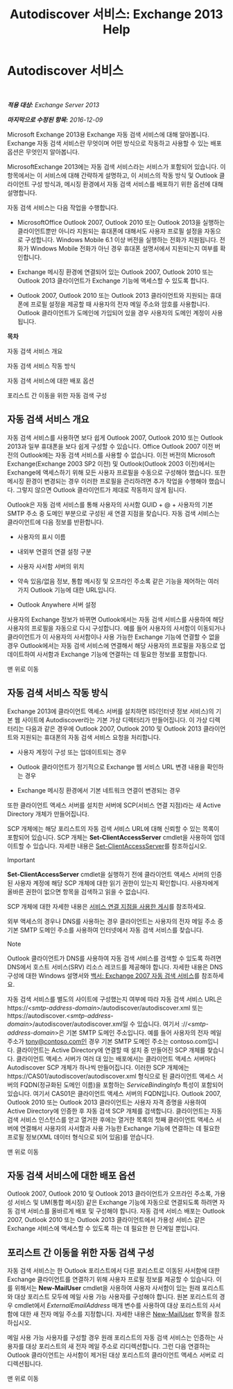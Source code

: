 ﻿---
title: 'Autodiscover 서비스: Exchange 2013 Help'
TOCTitle: Autodiscover 서비스
ms:assetid: b03c0f21-cbc2-4be8-ad03-73a7dac16ffc
ms:mtpsurl: https://technet.microsoft.com/ko-kr/library/Bb124251(v=EXCHG.150)
ms:contentKeyID: 50556060
ms.date: 01/10/2018
mtps_version: v=EXCHG.150
ms.translationtype: HT
---

# Autodiscover 서비스

 

_**적용 대상:** Exchange Server 2013_

_**마지막으로 수정된 항목:** 2016-12-09_

Microsoft Exchange 2013용 Exchange 자동 검색 서비스에 대해 알아봅니다. Exchange 자동 검색 서비스란 무엇이며 어떤 방식으로 작동하고 사용할 수 있는 배포 옵션은 무엇인지 알아봅니다.

MicrosoftExchange 2013에는 자동 검색 서비스라는 서비스가 포함되어 있습니다. 이 항목에서는 이 서비스에 대해 간략하게 설명하고, 이 서비스의 작동 방식 및 Outlook 클라이언트 구성 방식과, 메시징 환경에서 자동 검색 서비스를 배포하기 위한 옵션에 대해 설명합니다.

자동 검색 서비스는 다음 작업을 수행합니다.

  - MicrosoftOffice Outlook 2007, Outlook 2010 또는 Outlook 2013을 실행하는 클라이언트뿐만 아니라 지원되는 휴대폰에 대해서도 사용자 프로필 설정을 자동으로 구성합니다. Windows Mobile 6.1 이상 버전을 실행하는 전화가 지원됩니다. 전화가 Windows Mobile 전화가 아닌 경우 휴대폰 설명서에서 지원되는지 여부를 확인합니다.

  - Exchange 메시징 환경에 연결되어 있는 Outlook 2007, Outlook 2010 또는 Outlook 2013 클라이언트가 Exchange 기능에 액세스할 수 있도록 합니다.

  - Outlook 2007, Outlook 2010 또는 Outlook 2013 클라이언트와 지원되는 휴대폰에 프로필 설정을 제공할 때 사용자의 전자 메일 주소와 암호를 사용합니다. Outlook 클라이언트가 도메인에 가입되어 있을 경우 사용자의 도메인 계정이 사용됩니다.

**목차**

자동 검색 서비스 개요

자동 검색 서비스 작동 방식

자동 검색 서비스에 대한 배포 옵션

포리스트 간 이동을 위한 자동 검색 구성

## 자동 검색 서비스 개요

자동 검색 서비스를 사용하면 보다 쉽게 Outlook 2007, Outlook 2010 또는 Outlook 2013과 일부 휴대폰을 보다 쉽게 구성할 수 있습니다. Office Outlook 2007 이전 버전의 Outlook에는 자동 검색 서비스를 사용할 수 없습니다. 이전 버전의 Microsoft Exchange(Exchange 2003 SP2 이전) 및 Outlook(Outlook 2003 이전)에서는 Exchange에 액세스하기 위해 모든 사용자 프로필을 수동으로 구성해야 했습니다. 또한 메시징 환경이 변경되는 경우 이러한 프로필을 관리하려면 추가 작업을 수행해야 했습니다. 그렇지 않으면 Outlook 클라이언트가 제대로 작동하지 않게 됩니다.

Outlook은 자동 검색 서비스를 통해 사용자의 사서함 GUID + @ + 사용자의 기본 SMTP 주소 중 도메인 부분으로 구성된 새 연결 지점을 찾습니다. 자동 검색 서비스는 클라이언트에 다음 정보를 반환합니다.

  - 사용자의 표시 이름

  - 내외부 연결의 연결 설정 구분

  - 사용자 사서함 서버의 위치

  - 약속 있음/없음 정보, 통합 메시징 및 오프라인 주소록 같은 기능을 제어하는 여러 가지 Outlook 기능에 대한 URL입니다.

  - Outlook Anywhere 서버 설정

사용자의 Exchange 정보가 바뀌면 Outlook에서는 자동 검색 서비스를 사용하여 해당 사용자의 프로필을 자동으로 다시 구성합니다. 예를 들어 사용자의 사서함이 이동되거나 클라이언트가 이 사용자의 사서함이나 사용 가능한 Exchange 기능에 연결할 수 없을 경우 Outlook에서는 자동 검색 서비스에 연결해서 해당 사용자의 프로필을 자동으로 업데이트하여 사서함과 Exchange 기능에 연결하는 데 필요한 정보를 포함합니다.

맨 위로 이동

## 자동 검색 서비스 작동 방식

Exchange 2013에 클라이언트 액세스 서버를 설치하면 IIS(인터넷 정보 서비스)의 기본 웹 사이트에 Autodiscover라는 기본 가상 디렉터리가 만들어집니다. 이 가상 디렉터리는 다음과 같은 경우에 Outlook 2007, Outlook 2010 및 Outlook 2013 클라이언트와 지원되는 휴대폰의 자동 검색 서비스 요청을 처리합니다.

  - 사용자 계정이 구성 또는 업데이트되는 경우

  - Outlook 클라이언트가 정기적으로 Exchange 웹 서비스 URL 변경 내용을 확인하는 경우

  - Exchange 메시징 환경에서 기본 네트워크 연결이 변경되는 경우

또한 클라이언트 액세스 서버를 설치한 서버에 SCP(서비스 연결 지점)라는 새 Active Directory 개체가 만들어집니다.

SCP 개체에는 해당 포리스트의 자동 검색 서비스 URL에 대해 신뢰할 수 있는 목록이 포함되어 있습니다. SCP 개체는 **Set-ClientAccessServer** cmdlet을 사용하여 업데이트할 수 있습니다. 자세한 내용은 [Set-ClientAccessServer](https://technet.microsoft.com/ko-kr/library/bb125157\(v=exchg.150\))를 참조하십시오.


> [!IMPORTANT]
> <STRONG>Set-ClientAccessServer</STRONG> cmdlet을 실행하기 전에 클라이언트 액세스 서버의 인증된 사용자 계정에 해당 SCP 개체에 대한 읽기 권한이 있는지 확인합니다. 사용자에게 올바른 권한이 없으면 항목을 검색하고 읽을 수 없습니다.



SCP 개체에 대한 자세한 내용은 [서비스 연결 지점을 사용한 게시](https://go.microsoft.com/fwlink/p/?linkid=72744)를 참조하세요.

외부 액세스의 경우나 DNS를 사용하는 경우 클라이언트는 사용자의 전자 메일 주소 중 기본 SMTP 도메인 주소를 사용하여 인터넷에서 자동 검색 서비스를 찾습니다.


> [!NOTE]
> Outlook 클라이언트가 DNS를 사용하여 자동 검색 서비스를 검색할 수 있도록 하려면 DNS에서 호스트 서비스(SRV) 리소스 레코드를 제공해야 합니다. 자세한 내용은 DNS 구성에 대한 Windows 설명서와 <A href="https://go.microsoft.com/fwlink/p/?linkid=85214">백서: Exchange 2007 자동 검색 서비스</A>를 참조하세요.



자동 검색 서비스를 별도의 사이트에 구성했는지 여부에 따라 자동 검색 서비스 URL은 https://\<*smtp-address-domain*\>/autodiscover/autodiscover.xml 또는 https://autodiscover.\<*smtp-address-domain*\>/autodiscover/autodiscover.xml일 수 있습니다. 여기서 ://\<*smtp-address-domain*\>은 기본 SMTP 도메인 주소입니다. 예를 들어 사용자의 전자 메일 주소가 tony@contoso.com인 경우 기본 SMTP 도메인 주소는 contoso.com입니다. 클라이언트는 Active Directory에 연결할 때 설치 중 만들어진 SCP 개체를 찾습니다. 클라이언트 액세스 서버가 여러 대 있는 배포에서는 클라이언트 액세스 서버마다 Autodiscover SCP 개체가 하나씩 만들어집니다. 이러한 SCP 개체에는 https://CAS01/autodiscover/autodiscover.xml 형식으로 된 클라이언트 액세스 서버의 FQDN(정규화된 도메인 이름)을 포함하는 *ServiceBindingInfo* 특성이 포함되어 있습니다. 여기서 CAS01은 클라이언트 액세스 서버의 FQDN입니다. Outlook 2007, Outlook 2010 또는 Outlook 2013 클라이언트는 사용자 자격 증명을 사용하여 Active Directory에 인증한 후 자동 검색 SCP 개체를 검색합니다. 클라이언트는 자동 검색 서비스 인스턴스를 얻고 열거한 후에는 열거한 목록의 첫째 클라이언트 액세스 서버에 연결해서 사용자의 사서함과 사용 가능한 Exchange 기능에 연결하는 데 필요한 프로필 정보(XML 데이터 형식으로 되어 있음)를 얻습니다.

맨 위로 이동

## 자동 검색 서비스에 대한 배포 옵션

Outlook 2007, Outlook 2010 및 Outlook 2013 클라이언트가 오프라인 주소록, 가용성 서비스 및 UM(통합 메시징) 같은 Exchange 기능에 자동으로 연결되도록 하려면 자동 검색 서비스를 올바르게 배포 및 구성해야 합니다. 자동 검색 서비스 배포는 Outlook 2007, Outlook 2010 또는 Outlook 2013 클라이언트에서 가용성 서비스 같은 Exchange 서비스에 액세스할 수 있도록 하는 데 필요한 한 단계일 뿐입니다.

## 포리스트 간 이동을 위한 자동 검색 구성

자동 검색 서비스는 한 Outlook 포리스트에서 다른 포리스트로 이동된 사서함에 대한 Exchange 클라이언트를 연결하기 위해 사용자 프로필 정보를 제공할 수 있습니다. 이를 위해서는 **New-MailUser** cmdlet을 사용하여 사용자 사서함이 있는 원래 포리스트와 대상 포리스트 모두에 메일 사용 가능 사용자를 구성해야 합니다. 원본 포리스트의 경우 cmdlet에서 *ExternalEmailAddress* 매개 변수를 사용하여 대상 포리스트의 사서함에 대한 새 전자 메일 주소를 지정합니다. 자세한 내용은 [New-MailUser](https://technet.microsoft.com/ko-kr/library/aa996335\(v=exchg.150\)) 항목을 참조하십시오.

메일 사용 가능 사용자를 구성할 경우 원래 포리스트의 자동 검색 서비스는 인증하는 사용자를 대상 포리스트의 새 전자 메일 주소로 리디렉션합니다. 그런 다음 연결하는 Outlook 클라이언트는 사서함이 제거된 대상 포리스트의 클라이언트 액세스 서버로 리디렉션됩니다.

맨 위로 이동

